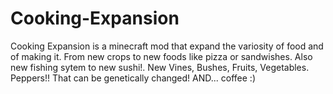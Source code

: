 # Cooking-Expansion

Cooking Expansion is a minecraft mod that expand the variosity of food and of making it. 
From new crops to new foods like pizza or sandwishes.
Also new fishing sytem to new sushi!. 
New Vines, Bushes, Fruits, Vegetables.
Peppers!! That can be genetically changed! 
AND... coffee :)
